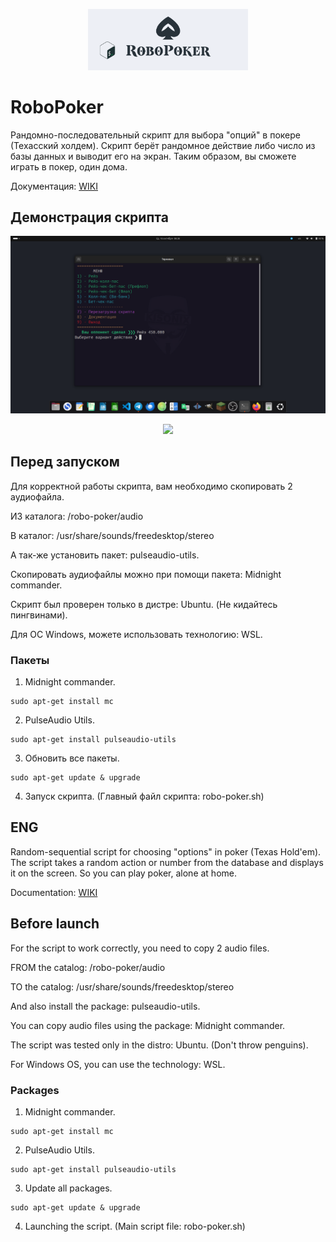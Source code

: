 <p align="center"><img src="github/img/logo.png" width="256"></p>

# RoboPoker
Рандомно-последовательный скрипт для выбора "опций" в покере (Техасский холдем).
Скрипт берёт рандомное действие либо число из базы данных и выводит его на экран.
Таким образом, вы сможете играть в покер, один дома. 

Документация: [WIKI](https://github.com/Kisonix-Dev/RoboPoker/wiki/%D0%9D%D0%B0%D1%87%D0%B0%D0%BB%D0%BE)

## Демонстрация скрипта
<p align="center"><img src="github/img/image-terminal.png"></p>
<p align="center"><img src="github/img/image.png"></p>

## Перед запуском
<p>Для корректной работы скрипта, вам необходимо скопировать 2 аудиофайла.</p>
<p>ИЗ каталога: /robo-poker/audio</p>
<p>В каталог: /usr/share/sounds/freedesktop/stereo</p>
<p>А так-же установить пакет: pulseaudio-utils.</p>
<p>Скопировать аудиофайлы можно при помощи пакета: Midnight commander.</p>
<p>Скрипт был проверен только в дистре: Ubuntu. (Не кидайтесь пингвинами).</p>
<p>Для ОС Windows, можете использовать технологию: WSL.</p>

### Пакеты
1. Midnight commander.
```
sudo apt-get install mc
```
2. PulseAudio Utils.
```
sudo apt-get install pulseaudio-utils
```
3. Обновить все пакеты.
```
sudo apt-get update & upgrade
```
4. Запуск скрипта. (Главный файл скрипта: robo-poker.sh)

## ENG 
Random-sequential script for choosing "options" in poker (Texas Hold'em). 
The script takes a random action or number from the database and displays it on the screen. 
So you can play poker, alone at home.

Documentation: [WIKI](https://github.com/Kisonix-Dev/RoboPoker/wiki/Start)

## Before launch
<p>For the script to work correctly, you need to copy 2 audio files.</p>
<p>FROM the catalog: /robo-poker/audio</p>
<p>TO the catalog: /usr/share/sounds/freedesktop/stereo</p>
<p>And also install the package: pulseaudio-utils.</p>
<p>You can copy audio files using the package: Midnight commander.</p>
<p>The script was tested only in the distro: Ubuntu. (Don't throw penguins).</p>
<p>For Windows OS, you can use the technology: WSL.</p>

### Packages
1. Midnight commander.
```
sudo apt-get install mc
```
2. PulseAudio Utils.
```
sudo apt-get install pulseaudio-utils
```
3. Update all packages.
```
sudo apt-get update & upgrade
```
4. Launching the script. (Main script file: robo-poker.sh)
